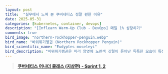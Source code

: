 ```yaml
---
layout: post
title:  "실무에서 느껴 본 쿠버네티스 정말 편한 이유"
date: 2025-05-31
categories: [kubernetes, container, devops]
description: "[Inflearn Warm-Up Club - DevOps] 매일 1% 성장하기"
comments: true
bird_image: "northern-rockhopper-penguin.webp"
bird_name: "바위뛰기펭귄 (Northern Rockhopper Penguin)"
bird_scientific_name: "Eudyptes moseleyi"
bird_description: "바위뛰기펭귄은 머리 양옆에 노란색 깃털이 돋아난 독특한 모습이 특징이다. 파도치는 바위 해안에서 서식하며, 높은 바위를 뛰어다니는 모습에서 이름이 유래되었다. 성격이 활발하고 호기심이 많다."
---
```


> [**쿠버네티스 어나더 클래스 (지상편) - Sprint 1, 2**](https://www.inflearn.com/course/%EC%BF%A0%EB%B2%84%EB%84%A4%ED%8B%B0%EC%8A%A4-%EC%96%B4%EB%82%98%EB%8D%94-%ED%81%B4%EB%9E%98%EC%8A%A4-%EC%A7%80%EC%83%81%ED%8E%B8-sprint1)